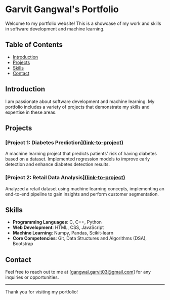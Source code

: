 # Garvit Gangwal's Portfolio

Welcome to my portfolio website! This is a showcase of my work and skills in software development and machine learning.

## Table of Contents

- [Introduction](#introduction)
- [Projects](#projects)
- [Skills](#skills)
- [Contact](#contact)

## Introduction

I am passionate about software development and machine learning. My portfolio includes a variety of projects that demonstrate my skills and expertise in these areas.

## Projects

### [Project 1: Diabetes Prediction][(link-to-project)](https://github.com/garvit019/Diabetes-prediction)
A machine learning project that predicts patients' risk of having diabetes based on a dataset. Implemented regression models to improve early detection and enhance diabetes detection results.

### [Project 2: Retail Data Analysis][(link-to-project)](https://github.com/garvit019/Customer-Segmentation)
Analyzed a retail dataset using machine learning concepts, implementing an end-to-end pipeline to gain insights and perform customer segmentation.

## Skills

- **Programming Languages**: C, C++, Python
- **Web Development**: HTML, CSS, JavaScript
- **Machine Learning**: Numpy, Pandas, Scikit-learn
- **Core Competencies**: Git, Data Structures and Algorithms (DSA), Bootstrap

## Contact

Feel free to reach out to me at [gangwal.garvit03@gmail.com] for any inquiries or opportunities.

---

Thank you for visiting my portfolio!

